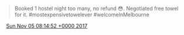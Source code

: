 > Booked 1 hostel night too many, no refund 😳\. Negotiated free towel for it\. \#mostexpensivetowelever \#welcomeInMelbourne

<img src="../../media/tweet.ico" width="12" /> [Sun Nov 05 08:14:52 +0000 2017](https://twitter.com/DromerDenker/status/927086799435980801)